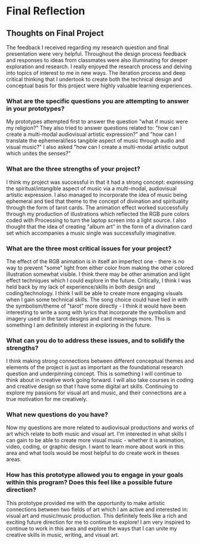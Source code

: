 # Final Reflection

## Thoughts on Final Project 


The feedback I received regarding my research question and final presentation were very helpful. Throughout the design process feedback and responses to ideas from classmates were also illuminating for deeper exploration and research. I really enjoyed the research process and delving into topics of interest to me in new ways. The iteration process and deep critical thinking that I undertook to create both the technical design and conceptual basis for this project were highly valuable learning experiences. 

### What are the specific questions you are attempting to answer in your prototypes?

My prototypes attempted first to answer the question "what if music were my religion?" They also tried to answer questions related to: "how can I create a multi-modal audiovisual artistic expression?" and "how can I translate the ephemeral/less tangible aspect of music through audio and visual music?" I also asked "how can I create a multi-modal artistic output which unites the senses?"


### What are the three strengths of your project?

I think my project was successful in that it had a strong concept: expressing the spiritual/intangible aspect of music via a multi-modal, audiovisual artistic expression. I also managed to incorporate the idea of music being ephemeral and tied that theme to the concept of divination and spirituality through the form of tarot cards. The animation effect worked successfully through my production of illustrations which reflected the RGB pure colors coded with Processing to turn the laptop screen into a light source. I also thought that the idea of creating "album art" in the form of a divination card set which accompanies a music single was successfully imaginative. 


### What are the three most critical issues for your project?

The effect of the RGB animation is in itself an imperfect one - there is no way to prevent "some" light from either color from making the other colored illustration somewhat visible. I think there may be other animation and light effect techniques which I could explore in the future. Critically, I think I was held back by my lack of experience/skills in both design and coding/technology. I think I will be able to create more engaging visuals when I gain some technical skills. The song choice could have tied in with the symbolism/theme of "tarot" more directly - I think it would have been interesting to write a song with lyrics that incorporate the symbolism and imagery used in the tarot designs and card meanings more. This is something I am definitely interest in exploring in the future. 


### What can you do to address these issues, and to solidify the strengths?

I think making strong connections between different conceptual themes and elements of the project is just as important as the foundational research question and underpinning concept. This is something I will continue to think about in creative work going forward. I will also take courses in coding and creative design so that I have some digital art skills. Continuing to explore my passions for visual art and music, and their connections are a true motivation for me creatively. 

### What new questions do you have?

Now my questions are more related to audiovisual productions and works of art which relate to both music and visual art. I'm interested in what skills I can gain to be able to create more visual music - whether it is animation, video, coding, or graphic design. I want to learn more about work in this area and what tools would be most helpful to do create work in theses areas. 


### How has this prototype allowed you to engage in your goals within this program? Does this feel like a possible future direction?

This prototype provided me with the opportunity to make artistic connections between two fields of art which I am active and interested in: visual art and music/music production. This definitely feels like a rich and exciting future direction for me to continue to explore! I am very inspired to continue to work in this area and explore the ways that I can unite my creative skills in music, writing, and visual art. 

